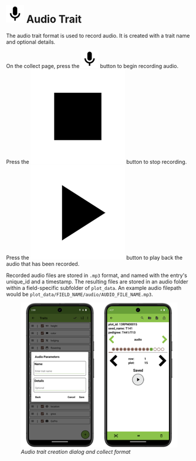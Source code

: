 <link rel="stylesheet" type="text/css" href="_styles/styles.css">

<img class="icon-title" src="_static/icons/formats/microphone.png"> Audio Trait
=========================================================================

The audio trait format is used to record audio. It is created with a trait name and optional details.

On the collect page, press the <img class="icon" src="_static/icons/formats/microphone.png"> button to begin recording audio.
Press the <img class="icon" src="_static/icons/formats/stop.png"> button to stop recording.
Press the <img class="icon" src="_static/icons/formats/play.png"> button to play back the audio that has been recorded.

Recorded audio files are stored in `.mp3` format, and named with the entry's unique_id and a
timestamp.
The resulting files are stored in an audio folder within a field-specific subfolder of `plot_data`.
An example audio filepath would be `plot_data/FIELD_NAME/audio/AUDIO_FILE_NAME.mp3`.

<figure class="image">
  <img class="screenshot" src="_static/images/traits/formats/audio_format_joined.png" width="700px"> 
  <figcaption class="screenshot-caption"><i>Audio trait creation dialog and collect format</i></figcaption> 
</figure>